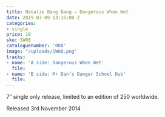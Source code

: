 ```yaml
---
title: Natalie Bang Bang – Dangerous When Wet
date: 2019-07-09 13:15:00 Z
categories:
- single
price: 10
sku: SW08
cataloguenumber: '008'
image: "/uploads/SW08.png"
tracks:
- name: 'A side: Dangerous When Wet'
  file: 
- name: 'B side: Mr Dan’s Danger School Dub'
  file: 
---
```


7″ single only release, limited to an edition of 250 worldwide.

Released 3rd November 2014